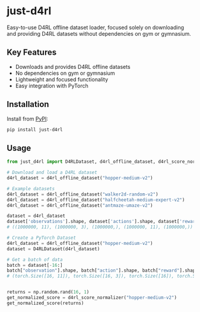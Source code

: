 # just-d4rl

Easy-to-use D4RL offline dataset loader, focused solely on downloading and providing D4RL datasets without dependencies on gym or gymnasium.


## Key Features

- Downloads and provides D4RL offline datasets
- No dependencies on gym or gymnasium
- Lightweight and focused functionality
- Easy integration with PyTorch


## Installation

Install from [PyPI](https://pypi.org/project/just-d4rl/):

```sh
pip install just-d4rl
```


## Usage

```python
from just_d4rl import D4RLDataset, d4rl_offline_dataset, d4rl_score_normalizer

# Download and load a D4RL dataset
d4rl_dataset = d4rl_offline_dataset("hopper-medium-v2")

# Example datasets
d4rl_dataset = d4rl_offline_dataset("walker2d-random-v2")
d4rl_dataset = d4rl_offline_dataset("halfcheetah-medium-expert-v2")
d4rl_dataset = d4rl_offline_dataset("antmaze-umaze-v2")

dataset = d4rl_dataset
dataset['observations'].shape, dataset['actions'].shape, dataset['rewards'].shape, dataset['next_observations'].shape, dataset['terminals'].shape
# ((1000000, 11), (1000000, 3), (1000000,), (1000000, 11), (1000000,))

# Create a PyTorch Dataset
d4rl_dataset = d4rl_offline_dataset("hopper-medium-v2")
dataset = D4RLDataset(d4rl_dataset)

# Get a batch of data
batch = dataset[-16:]
batch["observation"].shape, batch["action"].shape, batch["reward"].shape, batch["next_observation"].shape, batch["terminal"].shape
# (torch.Size([16, 11]), torch.Size([16, 3]), torch.Size([16]), torch.Size([16, 11]), torch.Size([16]))


returns = np.random.rand(16, 1)
get_normalized_score = d4rl_score_normalizer("hopper-medium-v2")
get_normalized_score(returns)
```